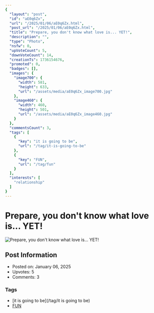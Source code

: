 ```yaml
---
{
  "layout": "post",
  "id": "aE0q6Zx",
  "url": "/2025/01/06/aE0q6Zx.html",
  "post_url": "/2025/01/06/aE0q6Zx.html",
  "title": "Prepare, you don't know what love is... YET!",
  "description": "",
  "type": "Photo",
  "nsfw": 0,
  "upVoteCount": 5,
  "downVoteCount": 14,
  "creationTs": 1736154676,
  "promoted": 0,
  "badges": [],
  "images": {
    "image700": {
      "width": 581,
      "height": 633,
      "url": "/assets/media/aE0q6Zx_image700.jpg"
    },
    "image460": {
      "width": 460,
      "height": 501,
      "url": "/assets/media/aE0q6Zx_image460.jpg"
    }
  },
  "commentsCount": 3,
  "tags": [
    {
      "key": "it is going to be",
      "url": "/tag/it-is-going-to-be"
    },
    {
      "key": "FUN",
      "url": "/tag/fun"
    }
  ],
  "interests": [
    "relationship"
  ]
}
---
```


# Prepare, you don't know what love is... YET!

![Prepare, you don't know what love is... YET!](/assets/media/aE0q6Zx_image700.jpg)

## Post Information

- Posted on: January 06, 2025
- Upvotes: 5
- Comments: 3

### Tags

- [it is going to be](/tag/it is going to be)
- [FUN](/tag/FUN)
